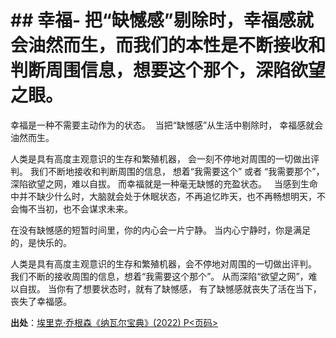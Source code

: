 # \## 幸福- 把“缺憾感”剔除时，幸福感就会油然而生，而我们的本性是不断接收和判断周围信息，想要这个那个，深陷欲望之眼。

幸福是一种不需要主动作为的状态。  当把“缺憾感”从生活中剔除时， 幸福感就会油然而生。

人类是具有高度主观意识的生存和繁殖机器， 会一刻不停地对周围的一切做出评判。 我们不断地接收和判断周围的信息，
想着“我需要这个” 或者 “我需要那个”， 深陷欲望之网，难以自拔。 而幸福就是一种毫无缺憾的充盈状态。  
当感到生命中并不缺少什么时，大脑就会处于休眠状态，不再追忆昨天，也不再畅想明天，不会悔不当初，也不会谋求未来。

在没有缺憾感的短暂时间里，你的内心会一片宁静。 当内心宁静时，你是满足的，是快乐的。

人类是具有高度主观意识的生存和繁殖机器，会不停地对周围的一切做出评判。 我们不断的接收周围的信息，想着“我需要这个那个”。
从而深陷“欲望之网”，难以自拔。 当你有了想要状态时，就有了缺憾感， 有了缺憾感就丧失了活在当下，丧失了幸福感。

**出处**：[埃里克·乔根森《纳瓦尔宝典》(2022) P<页码>](zotero://select/library/items/YFDRE2WS)
